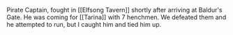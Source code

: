 
Pirate Captain, fought in [[Elfsong Tavern]] shortly after arriving at Baldur's Gate. He was coming for [[Tarina]] with 7 henchmen. We defeated them and he attempted to run, but I caught him and tied him up. 